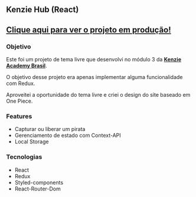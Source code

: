Kenzie Hub (React)
---

## [Clique aqui para ver o projeto em produção!](https://react-entrega-s3-kenzieshop-leonardoliska.vercel.app/)

### Objetivo

Este foi um projeto de tema livre que desenvolvi no módulo 3 da [**Kenzie Academy Brasil**](https://www.linkedin.com/school/kenzie-brasil/).

O objetivo desse projeto era apenas implementar alguma funcionalidade com Redux. 

Aproveitei a oportunidade do tema livre e criei o design do site baseado em One Piece.

### Features

- Capturar ou liberar um pirata
- Gerenciamento de estado com Context-API
- Local Storage

### Tecnologias


- React
- Redux
- Styled-components
- React-Router-Dom

